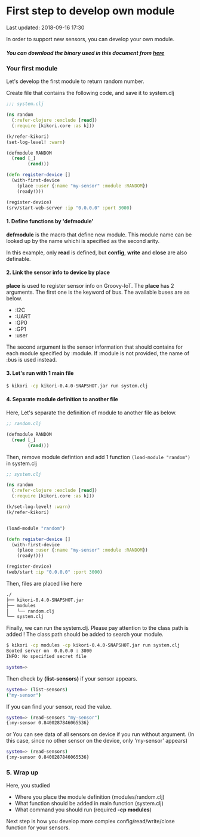 # First step to develop own module 

Last updated: 2018-09-16 17:30

In order to support new sensors, you can develop your own module.

##### You can download the binary used in this document from [here](https://theorems.co/kikori/kikori-system-0.4.0-SNAPSHOT.tar.gz)




### Your first module
Let's develop the first module to return random number.

Create file that contains the following code, and save it to system.clj

```clojure
;;; system.clj

(ns random
  (:refer-clojure :exclude [read])
  (:require [kikori.core :as k]))

(k/refer-kikori)
(set-log-level! :warn)

(defmodule RANDOM
  (read [_]
        (rand)))

(defn register-device []
  (with-first-device
    (place :user {:name "my-sensor" :module :RANDOM})
    (ready!)))

(register-device)
(srv/start-web-server :ip "0.0.0.0" :port 3000)
```

#### 1. Define functions by 'defmodule'
__defmodule__ is the macro that define new module. This module name can be looked up by the name
whichi is specified as the second arity.

In this example, only __read__ is defined, but __config__, __write__ and __close__ are also definable.


#### 2. Link the sensor info to device by __place__
__place__ is used to register sensor info on Groovy-IoT. The __place__ has 2 arguments.
The first one is the keyword of bus. The available buses are as below.
 - :I2C
 - :UART
 - :GP0
 - :GP1
 - :user

The second argument is the sensor information that should contains for each module specified by :module.
If :module is not provided, the name of :bus is used instead.

#### 3. Let's run with 1 main file
```sh
$ kikori -cp kikori-0.4.0-SNAPSHOT.jar run system.clj
```

#### 4. Separate module definition to another file
Here, Let's separate the definition of module to another file as below.

```clojure
;; random.clj

(defmodule RANDOM
  (read [_]
        (rand)))
```

Then,  remove module defintion and add 1 function `(load-module "random")` in system.clj




```clojure
;; system.clj

(ns random
  (:refer-clojure :exclude [read])
  (:require [kikori.core :as k]))

(k/set-log-level! :warn)
(k/refer-kikori)


(load-module "random")

(defn register-device []
  (with-first-device
    (place :user {:name "my-sensor" :module :RANDOM})
    (ready!)))

(register-device)
(web/start :ip "0.0.0.0" :port 3000)

```

Then, files are placed like here
```sh
./
├── kikori-0.4.0-SNAPSHOT.jar
├── modules
│   └── random.clj
└── system.clj

```

Finally, we can run the system.clj. Please pay attention to the class path is added !
The class path should be added to search your module.

```sh
$ kikori -cp modules -cp kikori-0.4.0-SNAPSHOT.jar run system.clj
Booted server on  0.0.0.0 : 3000
INFO: No specified secret file

system=>
```
Then check by __(list-sensors)__ if your sensor appears.

```sh
system=> (list-sensors)
("my-sensor")
```

If you can find your sensor, read the value.
```sh
system=> (read-sensors "my-sensor") 
{:my-sensor 0.8400287846065536}
```
or You can see data of all sensors on device if you run without argument.
(In this case, since no other sensor on the device, only 'my-sensor' appears)

```sh
system=> (read-sensors)
{:my-sensor 0.8400287846065536}
```

### 5. Wrap up
Here, you studied
 - Where you place the module definition (modules/random.clj)
 - What function should be added in main function (system.clj)
 - What command you should run (required __-cp modules__)
 
Next step is how you develop more complex config/read/write/close function for your sensors.



	
